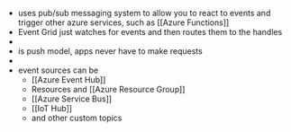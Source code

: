 - uses pub/sub messaging system to allow you to react to events and trigger other azure services, such as [[Azure Functions]]
- Event Grid just watches for events and then routes them to the handles
-
- is push model, apps never have to make requests
-
- event sources can be
	- [[Azure Event Hub]]
	- Resources and [[Azure Resource Group]]
	- [[Azure Service Bus]]
	- [[IoT Hub]]
	- and other custom topics